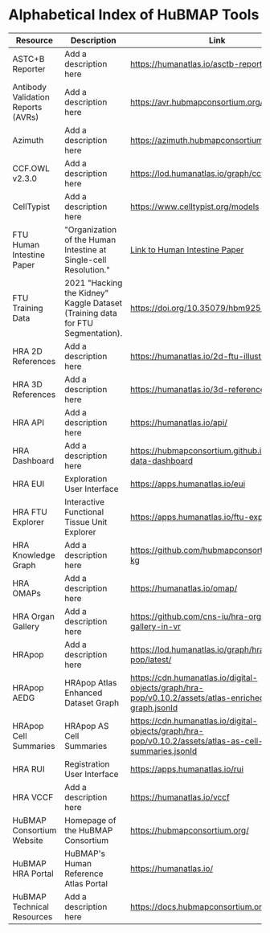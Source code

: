 # Alphabetical Index of HuBMAP Tools

| Resource       | Description            | Link   |
| -------------- | ---------------------- |------------------------------------|
| ASTC+B Reporter | Add a description here |https://humanatlas.io/asctb-reporter|
| Antibody Validation Reports (AVRs) | Add a description here |https://avr.hubmapconsortium.org/|
| Azimuth |  Add a description here |https://azimuth.hubmapconsortium.org/|
| CCF.OWL v2.3.0 | Add a description here |https://lod.humanatlas.io/graph/ccf|
| CellTypist | Add a description here | https://www.celltypist.org/models|
| FTU Human Intestine Paper | "Organization of the Human Intestine at Single-cell Resolution." | [Link to Human Intestine Paper](https://portal.hubmapconsortium.org/browse/publication/77ab35880329b5932380104aa58795a4) |
| FTU Training Data | 2021 "Hacking the Kidney" Kaggle Dataset (Training data for FTU Segmentation). | https://doi.org/10.35079/hbm925.sgxl.596 |
| HRA 2D References | Add a description here | https://humanatlas.io/2d-ftu-illustrations |
| HRA 3D References | Add a description here | https://humanatlas.io/3d-reference-library |
| HRA API | Add a description here | https://humanatlas.io/api/ |
| HRA Dashboard | Add a description here | https://hubmapconsortium.github.io/hra-data-dashboard |
| HRA EUI | Exploration User Interface | https://apps.humanatlas.io/eui |
| HRA FTU Explorer | Interactive Functional Tissue Unit Explorer | https://apps.humanatlas.io/ftu-explorer |
| HRA Knowledge Graph | Add a description here | https://github.com/hubmapconsortium/hra-kg |
| HRA OMAPs | Add a description here | https://humanatlas.io/omap/ |
| HRA Organ Gallery | Add a description here | https://github.com/cns-iu/hra-organ-gallery-in-vr |
| HRApop | Add a description here | https://lod.humanatlas.io/graph/hra-pop/latest/ |
| HRApop AEDG | HRApop Atlas Enhanced Dataset Graph | https://cdn.humanatlas.io/digital-objects/graph/hra-pop/v0.10.2/assets/atlas-enriched-dataset-graph.jsonId |
| HRApop Cell Summaries | HRApop AS Cell Summaries | https://cdn.humanatlas.io/digital-objects/graph/hra-pop/v0.10.2/assets/atlas-as-cell-summaries.jsonId |
| HRA RUI | Registration User Interface | https://apps.humanatlas.io/rui |
| HRA VCCF | Add a description here | https://humanatlas.io/vccf |
| HuBMAP Consortium Website | Homepage of the HuBMAP Consortium | https://hubmapconsortium.org/ |
| HuBMAP HRA Portal | HuBMAP's Human Reference Atlas Portal | https://humanatlas.io/ |
| HuBMAP Technical Resources | Add a description here | https://docs.hubmapconsortium.org/technical |

